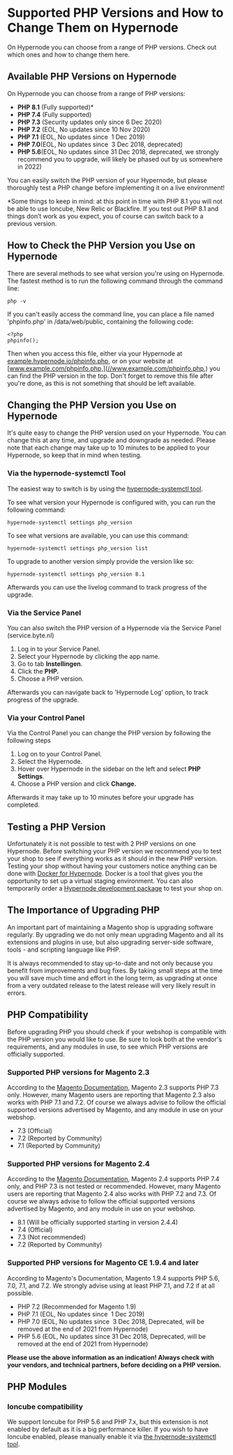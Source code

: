 <!-- source: https://support.hypernode.com/en/hypernode/php/supported-php-versions-and-how-to-change-them-on-hypernode/ -->
# Supported PHP Versions and How to Change Them on Hypernode

On Hypernode you can choose from a range of PHP versions. Check out which ones and how to change them here.


Available PHP Versions on Hypernode
-----------------------------------

On Hypernode you can choose from a range of PHP versions:

* **PHP 8.1** (Fully supported)*
* **PHP 7.4** (Fully supported)
* **PHP 7.3** (Security updates only since 6 Dec 2020)
* **PHP 7.2** (EOL, No updates since 10 Nov 2020)
* **PHP 7.1** (EOL, No updates since  1 Dec 2019)
* **PHP 7.0**(EOL, No updates since  3 Dec 2018, deprecated)
* **PHP 5.6**(EOL, No updates since 31 Dec 2018, deprecated, we strongly recommend you to upgrade, will likely be phased out by us somewhere in 2022)

You can easily switch the PHP version of your Hypernode, but please thoroughly test a PHP change before implementing it on a live environment!

*Some things to keep in mind: at this point in time with PHP 8.1 you will not be able to use Ioncube, New Relic or Blackfire. If you test out PHP 8.1 and things don’t work as you expect, you of course can switch back to a previous version. 

How to Check the PHP Version you Use on Hypernode
-------------------------------------------------

There are several methods to see what version you're using on Hypernode. The fastest method is to run the following command through the command line:

```nginx
php -v
```
If you can't easily access the command line, you can place a file named 'phpinfo.php' in /data/web/public, containing the following code:

```nginx
<?php
phpinfo();
```
Then when you access this file, either via your Hypernode at [example.hypernode.io/phpinfo.php,](http://example.hypernode.io/phpinfo.php,) or on your website at [www.example.com/phpinfo.php,](//www.example.com/phpinfo.php,) you can find the PHP version in the top. Don't forget to remove this file after you're done, as this is not something that should be left available.

Changing the PHP Version you Use on Hypernode
---------------------------------------------

It's quite easy to change the PHP version used on your Hypernode. You can change this at any time, and upgrade and downgrade as needed. Please note that each change may take up to 10 minutes to be applied to your Hypernode, so keep that in mind when testing.

### Via the hypernode-systemctl Tool

The easiest way to switch is by using the [hypernode-systemctl tool](https://support.hypernode.com/knowledgebase/hypernode-systemctl-cli-tool/). 

To see what version your Hypernode is configured with, you can run the following command:

```nginx
hypernode-systemctl settings php_version
```
To see what versions are available, you can use this command:

```nginx
hypernode-systemctl settings php_version list
```
To upgrade to another version simply provide the version like so:

```nginx
hypernode-systemctl settings php_version 8.1
```
Afterwards you can use the livelog command to track progress of the upgrade.

### Via the Service Panel

You can also switch the PHP version of a Hypernode via the Service Panel (service.byte.nl)

1. Log in to your Service Panel.
2. Select your Hypernode by clicking the app name.
3. Go to tab **Instellingen**.
4. Click the **PHP.**
5. Choose a PHP version.

Afterwards you can navigate back to 'Hypernode Log' option, to track progress of the upgrade.

### Via your Control Panel

Via the Control Panel you can change the PHP version by following the following steps

1. Log on to your Control Panel.
2. Select the Hypernode.
3. Hover over Hypernode in the sidebar on the left and select **PHP Settings**.
4. Choose a PHP version and click **Change.**

Afterwards it may take up to 10 minutes before your upgrade has completed.

Testing a PHP Version
---------------------

Unfortunately it is not possible to test with 2 PHP versions on one Hypernode. Before switching your PHP version we recommend you to test your shop to see if everything works as it should in the new PHP version. Testing your shop without having your customers notice anything can be done with [Docker for Hypernode](https://support.hypernode.com/knowledgebase/hypernode-docker/). Docker is a tool that gives you the opportunity to set up a virtual staging environment. You can also temporarily order a [Hypernode development package](https://support.hypernode.com/knowledgebase/development-plans-for-your-magento-shop/) to test your shop on.

The Importance of Upgrading PHP
-------------------------------

An important part of maintaining a Magento shop is upgrading software regularly. By upgrading we do not only mean upgrading Magento and all its extensions and plugins in use, but also upgrading server-side software, tools - and scripting language like PHP.

It is always recommended to stay up-to-date and not only because you benefit from improvements and bug fixes. By taking small steps at the time you will save much time and effort in the long term, as upgrading at once from a very outdated release to the latest release will very likely result in errors.

PHP Compatibility
-----------------

Before upgrading PHP you should check if your webshop is compatible with the PHP version you would like to use. Be sure to look both at the vendor's requirements, and any modules in use, to see which PHP versions are officially supported.

### Supported PHP versions for Magento 2.3

According to the [Magento Documentation](https://devdocs.magento.com/guides/v2.3/install-gde/system-requirements.html#php), Magento 2.3 supports PHP 7.3 only. However, many Magento users are reporting that Magento 2.3 also works with PHP 7.1 and 7.2. Of course we always advise to follow the official supported versions advertised by Magento, and any module in use on your webshop.

* 7.3 (Official)
* 7.2 (Reported by Community)
* 7.1 (Reported by Community)

### Supported PHP versions for Magento 2.4

According to the [Magento Documentation](https://devdocs.magento.com/guides/v2.4/install-gde/system-requirements.html#php), Magento 2.4 supports PHP 7.4 only, and PHP 7.3 is not tested or recommended. However, many Magento users are reporting that Magento 2.4 also works with PHP 7.2 and 7.3. Of course we always advise to follow the official supported versions advertised by Magento, and any module in use on your webshop.

* 8.1 (Will be officially supported starting in version 2.4.4)
* 7.4 (Official)
* 7.3 (Not recommended)
* 7.2 (Reported by Community)

### Supported PHP versions for Magento CE 1.9.4 and later

According to Magento's Documentation, Magento 1.9.4 supports PHP 5.6, 7.0, 7.1, and 7.2. We strongly advise using at least PHP 7.1, and 7.2 if at all possible.

* PHP 7.2 (Recommended for Magento 1.9)
* PHP 7.1 (EOL, No updates since  1 Dec 2019)
* PHP 7.0 (EOL, No updates since  3 Dec 2018, Deprecated, will be removed at the end of 2021 from Hypernode)
* PHP 5.6 (EOL, No updates since 31 Dec 2018, Deprecated, will be removed at the end of 2021 from Hypernode)

**Please use the above information as an indication! Always check with your vendors, and technical partners, before deciding on a PHP version.**

PHP Modules
-----------

### Ioncube compatibility

We support Ioncube for PHP 5.6 and PHP 7.x, but this extension is not enabled by default as it is a big performance killer. If you wish to have Ioncube enabled, please manually enable it via [the hypernode-systemctl tool](https://support.hypernode.com/knowledgebase/hypernode-systemctl-cli-tool/).
